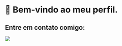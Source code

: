 # 👋 Bem-vindo ao meu perfil.
## Entre em contato comigo:

<div>
<a href="https://www.facebook.com/fabiano.s.bisello.9/?locale=pt_BR" target="_blank" > <img src="https://cdn.jsdelivr.net/gh/devicons/devicon/icons/facebook/facebook-original.svg" /> </a>
</div>
